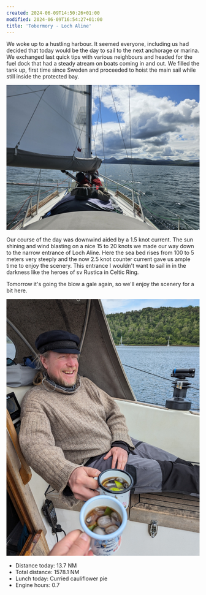 ```yaml
---
created: 2024-06-09T14:50:26+01:00
modified: 2024-06-09T16:54:27+01:00
title: 'Tobermory - Loch Aline'
---
```


We woke up to a hustling harbour. It seemed everyone, including us had decided that today would be the day to sail to the next anchorage or marina. We exchanged last quick tips with various neighbours and headed for the fuel dock that had a steady atream on boats coming in and out. We filled the tank up, first time since Sweden and proceeded to hoist the main sail while still inside the protected bay.

![Image](../2024/4e95a57022343881904c3ac01484ca36.jpg) 

Our course of the day was downwind aided by a 1.5 knot current. The sun shining and wind blasting on a nice 15 to 20 knots we made our way down to the narrow entrance of Loch Aline. Here the sea bed rises from 100 to 5 meters very steeply and the now 2.5 knot counter current gave us ample time to enjoy the scenery. This entrance I wouldn't want to sail in in the darkness like the heroes of sv Rustica in Celtic Ring.

Tomorrow it's going the blow a gale again, so we'll enjoy the scenery for a bit here.

![Image](../2024/05e3695b9529a1856a91f8fdef916041.jpg) 

 * Distance today: 13.7 NM
 * Total distance: 1578.1 NM
 * Lunch today: Curried cauliflower pie
 * Engine hours: 0.7
